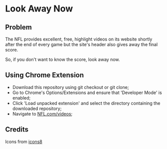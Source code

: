# Look Away Now

## Problem

The NFL provides excellent, free, highlight videos on its website shortly after the end of every game but the site's header also gives away the final score.  

So, if you don't want to know the score, look away now.


## Using Chrome Extension

- Download this repository using git checkout or git clone;
- Go to Chrome's Options/Extensions and ensure that 'Developer Mode' is enabled;
- Click 'Load unpacked extension' and select the directory containing the downloaded repository;
- Navigate to [NFL.com/videos](https://www.nfl.com/videos);

## Credits

Icons from [icons8](https://icons8.com/)
